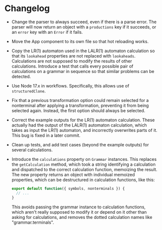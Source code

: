 # Changelog

* Change the parser to always succeed, even if there is a parse error. The parser will now return an object with a `productions` key if it succeeds, or an `error` key with an `Error` if it fails.

* Move the App component to its own file so that hot reloading works.

* Copy the LR(1) automaton used in the LALR(1) automaton calculation so that its `lookahead` properties are not replaced with `lookaheads`. Calculations are not supposed to modify the results of other calculations. Introduce a test that calls every possible pair of calculations on a grammar in sequence so that similar problems can be detected.

* Use Node 17.x in workflows. Specifically, this allows use of `structuredClone`.

* Fix that a previous transformation option could remain selected for a nonterminal after applying a transformation, preventing it from being selected again. Instead, the first option should always be selected.

* Correct the example outputs for the LR(1) automaton calculation. These actually had the output of the LALR(1) automaton calculation, which takes as input the LR(1) automaton, and incorrectly overwrites parts of it. This bug is fixed in a later commit.

* Clean up tests, and add test cases (beyond the example outputs) for several calculations.

* Introduce the `calculations` property on `Grammar` instances. This replaces the `getCalculation` method, which took a string identifying a calculation and dispatched to the correct calculation function, memoizing the result. The new property returns an object with individual memoized properties, which can be destructured in calculation functions, like this:

  ```js
  export default function({ symbols, nonterminals }) {
    // ...
  }
  ```
  
  This avoids passing the grammar instance to calculation functions, which aren't really supposed to modify it or depend on it other than asking for calculations, and removes the dotted calculation names like "grammar.terminals".
